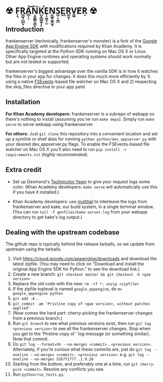 # ☢ F̩̖R͚̬̹̻̲ͅA̳͕̠͝N̠̥̬̳͔͇͞ͅK̤̟̳̮̬̩̙͘E̞̩̬̼͔̫N̙̳̥̲̥̬͎S̰̠̠̭̲E͖R͚͍̜V̱̮E̸R̝ ☢

## Introduction

frankenserver (technically, frankenserver's monster) is a fork of the [Google
App Engine SDK](https://code.google.com/p/googleappengine/) with modifications
required by Khan Academy. It is specifically targeted at the Python SDK running
on Mac OS X or Linux. Other App Engine runtimes and operating systems should
work normally but are not tested or supported.

frankenserver's biggest advantage over the vanilla SDK is in how it watches the
files in your app for changes. It does this much more efficiently by 1) using a
native [FSEvents](https://developer.apple.com/library/mac/documentation/Darwin/Reference/FSEvents_Ref/Reference/reference.html)-based
file watcher on Mac OS X and 2) respecting the skip_files directive in your
app.yaml.

## Installation

**For Khan Academy developers:** frankenserver is a subrepo of webapp so
there's nothing to install (assuming you've run `make deps`). Simply run
`make serve` to serve webapp using frankenserver.

**For others:** Just `git clone` this repository into a convenient location and
set up a symlink or shell alias for running `python python/dev_appserver.py`
with your desired dev_appserver.py flags. To enable the FSEvents-based file
watcher on Mac OS X you'll also need to run
`pip install -r requirements.txt` (*highly* recommended).

## Extra credit

- Set up Desmond's [Technicolor Yawn](https://github.com/dmnd/technicolor-yawn)
to give your request logs some color. (Khan Academy developers: `make serve`
will automatically use this if you have it installed.)

- Khan Academy developers: use
[multitail](http://www.vanheusden.com/multitail/) to interleave the logs from
frankenserver and kake, our build system, in a single terminal window.
(You can run `tail -f genfiles/kake-server.log` from your webapp directory to
get kake's log output.)

## Dealing with the upstream codebase

The github repo is typically behind the release tarballs, so we update
from upstream using the tarballs.

1. Visit https://cloud.google.com/appengine/downloads and download the
   latest zipfile.  (You may need to click on "Download and install
   the original App Engine SDK for Python." to see the download link.)
2. Create a new branch: `git checkout master && git checkout -b <gae version>`
3. Replace the old code with the new: `rm -rf *; unzip <zipfile>`
4. If the zipfile toplevel is named `google_appengine`, do 
   `mv google_appengine python`
5. `git add -A .`
6. `git commit -am 'Pristine copy of <gae version>, without patches applied'`
7. (Now comes the hard part: cherry-picking the frankenserver changes
   from a previous branch.)
8. Run `git branch` to see what previous versions exist, then run
   `git log <previous version>` to see all the frankenserver changes.
   Stop when you get to the 'Pristine copy of <previous version>'
   log message (or something similar).  Note that commit.
9. Do `git log --format=%h --no-merges <commit>..<previous version>`.
   Alternately, if you're curious what these commits are, just do
   `git log --oneline --no-merges <commit>..<previous version>`.
   e.g. `git log --oneline --no-merges 526771777..1.9.28`
10. Starting from the bottom, and preferably one at a time, run
    `git cherry-pick <commit>`.  Resolve any conflicts you see.
11. Run `python/run_tests.py`.
